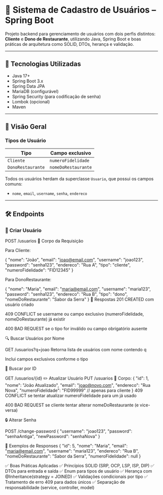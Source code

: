 # 🧾 Sistema de Cadastro de Usuários – Spring Boot

Projeto backend para gerenciamento de usuários com dois perfis distintos: **Cliente** e **Dono de Restaurante**, utilizando Java, Spring Boot e boas práticas de arquitetura como SOLID, DTOs, herança e validação.

---

## 🚀 Tecnologias Utilizadas

- Java 17+
- Spring Boot 3.x
- Spring Data JPA
- MariaDB (configurável)
- Spring Security (para codificação de senha)
- Lombok (opcional)
- Maven

---

## 🧠 Visão Geral

### Tipos de Usuário

| Tipo              | Campo exclusivo         |
|-------------------|--------------------------|
| `Cliente`         | `numeroFidelidade`       |
| `DonoRestaurante` | `nomeDoRestaurante`      |

Todos os usuários herdam da superclasse `Usuario`, que possui os campos comuns:

- `nome`, `email`, `username`, `senha`, `endereco`

---

## 🛠️ Endpoints

### 📌 Criar Usuário

POST /usuarios
🔸 Corpo da Requisição

Para Cliente:

{
  "nome": "João",
  "email": "joao@email.com",
  "username": "joao123",
  "password": "senha123",
  "endereco": "Rua A",
  "tipo": "cliente",
  "numeroFidelidade": "FID12345"
}

Para DonoRestaurante:

{
  "nome": "Maria",
  "email": "maria@email.com",
  "username": "maria123",
  "password": "senha123",
  "endereco": "Rua B",
  "tipo": "dono",
  "nomeDoRestaurante": "Sabor da Serra"
}
🔸 Respostas
201 CREATED com usuário criado

409 CONFLICT se username ou campo exclusivo (numeroFidelidade, nomeDoRestaurante) já existir

400 BAD REQUEST se o tipo for inválido ou campo obrigatório ausente

🔍 Buscar Usuários por Nome

GET /usuarios?q=joao
Retorna lista de usuários com nome contendo q

Inclui campos exclusivos conforme o tipo

📌 Buscar por ID

GET /usuarios/{id}
✏️ Atualizar Usuário
PUT /usuarios
🔸 Corpo:
{
  "id": 1,
  "nome": "João Atualizado",
  "email": "joao@novo.com",
  "endereco": "Rua Nova",
  "numeroFidelidade": "FID99999" // apenas para cliente
}
409 CONFLICT se tentar atualizar numeroFidelidade para um já usado

400 BAD REQUEST se cliente tentar alterar nomeDoRestaurante (e vice-versa)

🔒 Alterar Senha

POST /change-password
{
  "username": "joao123",
  "password": "senhaAntiga",
  "newPassword": "senhaNova"
}

🧪 Exemplos de Responses
{
  "id": 5,
  "nome": "Maria",
  "email": "maria@email.com",
  "username": "maria123",
  "endereco": "Rua B",
  "nomeDoRestaurante": "Sabor da Serra",
  "numeroFidelidade": null
}
  
✅ Boas Práticas Aplicadas
✅ Princípios SOLID (SRP, OCP, LSP, ISP, DIP)
✅ DTOs para entrada e saída
✅ Enum para tipos de usuário
✅ Herança com @Inheritance(strategy = JOINED)
✅ Validações condicionais por tipo
✅ Tratamento de erro 409 para dados únicos
✅ Separação de responsabilidade (service, controller, model)
